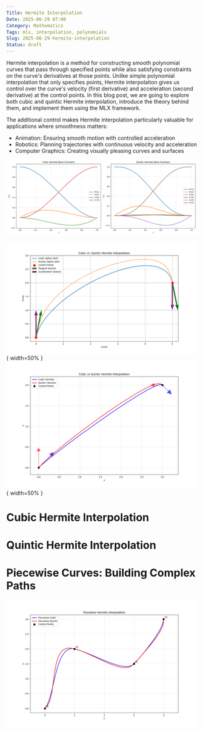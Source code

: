 ```yaml
---
Title: Hermite Interpolation
Date: 2025-06-29 07:00
Category: Mathematics
Tags: mlx, interpolation, polynomials
Slug: 2025-06-29-hermite-interpolation
Status: draft
---
```


Hermite interpolation is a method for constructing smooth polynomial curves that pass through specified points while also satisfying constraints on the curve's derivatives at those points. Unlike simple polynomial interpolation that only specifies points, Hermite interpolation gives us control over the curve's velocity (first derivative) and acceleration (second derivative) at the control points. In this blog post, we are going to explore both cubic and quintic Hermite interpolation, introduce the theory behind them, and implement them using the MLX framework.

The additional control makes Hermite interpolation particularly valuable for applications where smoothness matters:

- Animation: Ensuring smooth motion with controlled acceleration
- Robotics: Planning trajectories with continuous velocity and acceleration
- Computer Graphics: Creating visually pleasing curves and surfaces

![alt text](../images/2025-06-29-hermite-interpolation/Figure_0.png)

![alt text](../images/2025-06-29-hermite-interpolation/Figure_1_1.png){ width=50% }![alt text](../images/2025-06-29-hermite-interpolation/Figure_1.png){ width=50% }

# Cubic Hermite Interpolation

# Quintic Hermite Interpolation

# Piecewise Curves: Building Complex Paths

![alt text](../images/2025-06-29-hermite-interpolation/Figure_2.png)
